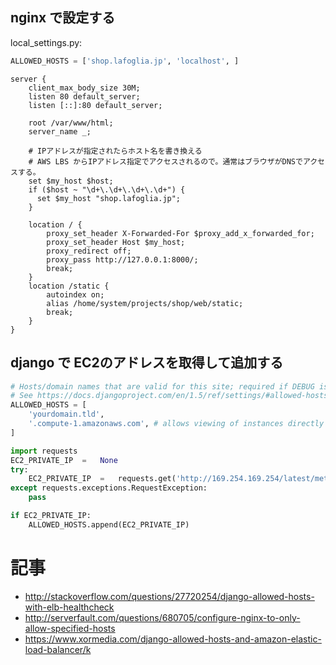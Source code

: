 ## nginx で設定する

local_settings.py:

~~~py
ALLOWED_HOSTS = ['shop.lafoglia.jp', 'localhost', ]
~~~

~~~
server {
    client_max_body_size 30M;
    listen 80 default_server;
    listen [::]:80 default_server;

    root /var/www/html;
    server_name _;

    # IPアドレスが指定されたらホスト名を書き換える
    # AWS LBS からIPアドレス指定でアクセスされるので。通常はブラウザがDNSでアクセスする。
    set $my_host $host;
    if ($host ~ "\d+\.\d+\.\d+\.\d+") {
      set $my_host "shop.lafoglia.jp";
    }

    location / {
        proxy_set_header X-Forwarded-For $proxy_add_x_forwarded_for;
        proxy_set_header Host $my_host;
        proxy_redirect off;
        proxy_pass http://127.0.0.1:8000/;
        break;
    }
    location /static {
        autoindex on;
        alias /home/system/projects/shop/web/static;
        break;
    }
}
~~~

## django で EC2のアドレスを取得して追加する

~~~py
# Hosts/domain names that are valid for this site; required if DEBUG is False
# See https://docs.djangoproject.com/en/1.5/ref/settings/#allowed-hosts
ALLOWED_HOSTS = [
    'yourdomain.tld',
    '.compute-1.amazonaws.com', # allows viewing of instances directly
]

import requests
EC2_PRIVATE_IP  =   None
try:
    EC2_PRIVATE_IP  =   requests.get('http://169.254.169.254/latest/meta-data/local-ipv4', timeout = 0.01).text
except requests.exceptions.RequestException:
    pass

if EC2_PRIVATE_IP:
    ALLOWED_HOSTS.append(EC2_PRIVATE_IP)
~~~    


# 記事

- http://stackoverflow.com/questions/27720254/django-allowed-hosts-with-elb-healthcheck
- http://serverfault.com/questions/680705/configure-nginx-to-only-allow-specified-hosts
- https://www.xormedia.com/django-allowed-hosts-and-amazon-elastic-load-balancer/k
